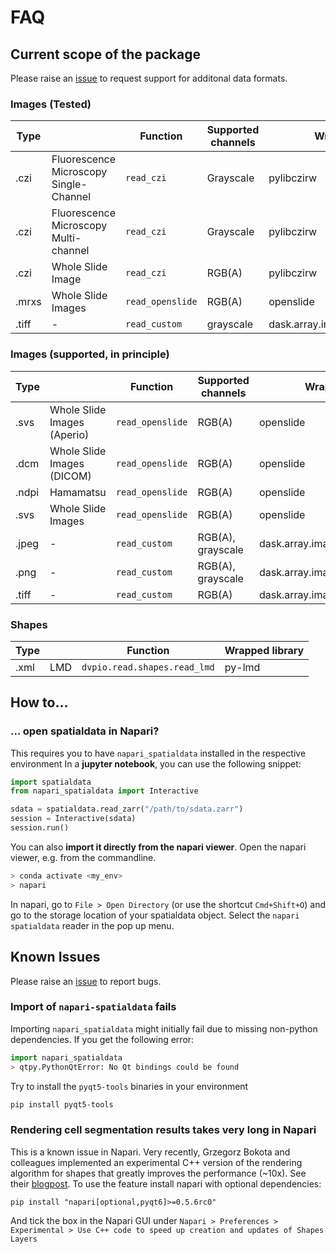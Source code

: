 # FAQ

## Current scope of the package

Please raise an [issue](https://github.com/lucas-diedrich/dvp-io/issues) to request support for additonal data formats.

### Images (Tested)

| Type  |                                        | Function         | Supported channels | Wrapped library                    |
| ----- | -------------------------------------- | ---------------- | ------------------ | ---------------------------------- |
| .czi  | Fluorescence Microscopy Single-Channel | `read_czi`       | Grayscale          | pylibczirw                         |
| .czi  | Fluorescence Microscopy Multi-channel  | `read_czi`       | Grayscale          | pylibczirw                         |
| .czi  | Whole Slide Image                      | `read_czi`       | RGB(A)             | pylibczirw                         |
| .mrxs | Whole Slide Images                     | `read_openslide` | RGB(A)             | openslide                          |
| .tiff | -                                      | `read_custom`    | grayscale          | dask.array.image/skimage.io.imread |

### Images (supported, in principle)

| Type  |                             | Function         | Supported channels | Wrapped library                    |
| ----- | --------------------------- | ---------------- | ------------------ | ---------------------------------- |
| .svs  | Whole Slide Images (Aperio) | `read_openslide` | RGB(A)             | openslide                          |
| .dcm  | Whole Slide Images (DICOM)  | `read_openslide` | RGB(A)             | openslide                          |
| .ndpi | Hamamatsu                   | `read_openslide` | RGB(A)             | openslide                          |
| .svs  | Whole Slide Images          | `read_openslide` | RGB(A)             | openslide                          |
| .jpeg | -                           | `read_custom`    | RGB(A), grayscale  | dask.array.image/skimage.io.imread |
| .png  | -                           | `read_custom`    | RGB(A), grayscale  | dask.array.image/skimage.io.imread |
| .tiff | -                           | `read_custom`    | RGB(A)             | dask.array.image/skimage.io.imread |

### Shapes

| Type |     | Function                     | Wrapped library |
| ---- | --- | ---------------------------- | --------------- |
| .xml | LMD | `dvpio.read.shapes.read_lmd` | py-lmd          |

## How to...

### ... open spatialdata in Napari?

This requires you to have `napari_spatialdata` installed in the respective environment
In a **jupyter notebook**, you can use the following snippet:

```python
import spatialdata
from napari_spatialdata import Interactive

sdata = spatialdata.read_zarr("/path/to/sdata.zarr")
session = Interactive(sdata)
session.run()
```

You can also **import it directly from the napari viewer**.
Open the napari viewer, e.g. from the commandline.

```bash
> conda activate <my_env>
> napari
```

In napari, go to `File > Open Directory` (or use the shortcut `Cmd+Shift+O`) and go to the storage location of your spatialdata object. Select the `napari spatialdata` reader in the pop up menu.

## Known Issues

Please raise an [issue](https://github.com/lucas-diedrich/dvp-io/issues) to report bugs.

### Import of `napari-spatialdata` fails

Importing `napari_spatialdata` might initially fail due to missing non-python dependencies. If you get the following error:

```python
import napari_spatialdata
> qtpy.PythonQtError: No Qt bindings could be found
```

Try to install the `pyqt5-tools` binaries in your environment

```bash
pip install pyqt5-tools
```

### Rendering cell segmentation results takes very long in Napari

This is a known issue in Napari. Very recently, Grzegorz Bokota and colleagues implemented an experimental C++ version of the rendering algorithm for shapes that greatly improves the performance (~10x). See their [blogpost](https://napari.org/island-dispatch/blog/triangles_speedup_beta.html). To use the feature install napari with optional dependencies:

```shell
pip install "napari[optional,pyqt6]>=0.5.6rc0"
```

And tick the box in the Napari GUI under `Napari > Preferences > Experimental > Use C++ code to speed up creation and updates of Shapes Layers`
